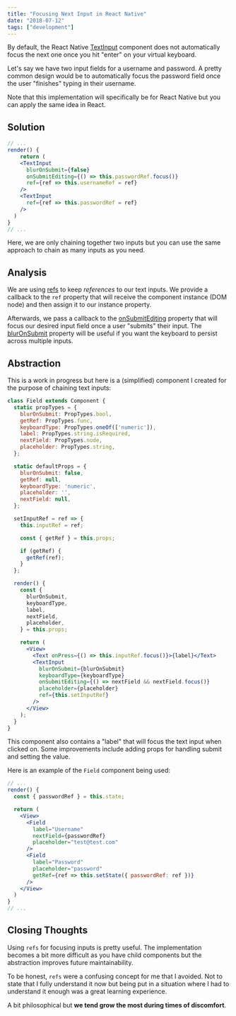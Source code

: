 ```yaml
---
title: "Focusing Next Input in React Native"
date: "2018-07-12"
tags: ["development"]
---
```


By default, the React Native [TextInput](https://facebook.github.io/react-native/docs/textinput.html) component does not automatically focus the next one once you hit "enter" on your virtual keyboard.

Let's say we have two input fields for a username and password. A pretty common design would be to automatically focus the password field once the user "finishes" typing in their username.

Note that this implementation will specifically be for React Native but you can apply the same idea in React.

## Solution

```jsx
// ...
render() {
    return (
    <TextInput 
      blurOnSubmit={false}
      onSubmitEditing={() => this.passwordRef.focus()}
      ref={ref => this.usernameRef = ref} 
    />
    <TextInput 
      ref={ref => this.passwordRef = ref} 
    />
  )
}
// ...
```

Here, we are only chaining together two inputs but you can use the same approach to chain as many inputs as you need.

## Analysis

We are using [refs](https://reactjs.org/docs/refs-and-the-dom.html) to keep _references_ to our text inputs. We provide a callback to the `ref` property that will receive the component instance (DOM node) and then assign it to our instance property.

Afterwards, we pass a callback to the [onSubmitEditing](https://facebook.github.io/react-native/docs/textinput#onsubmitediting) property that will focus our desired input field once a user "submits" their input. The [blurOnSubmit](https://facebook.github.io/react-native/docs/textinput#bluronsubmit) property will be useful if you want the keyboard to persist across multiple inputs.

## Abstraction

This is a work in progress but here is a (simplified) component I created for the purpose of chaining text inputs:

```jsx
class Field extends Component {
  static propTypes = {
    blurOnSubmit: PropTypes.bool,
    getRef: PropTypes.func,
    keyboardType: PropTypes.oneOf(['numeric']),
    label: PropTypes.string.isRequired,
    nextField: PropTypes.node,
    placeholder: PropTypes.string,
  };

  static defaultProps = {
    blurOnSubmit: false,
    getRef: null,
    keyboardType: 'numeric',
    placeholder: '',
    nextField: null,
  };

  setInputRef = ref => {
    this.inputRef = ref;

    const { getRef } = this.props;

    if (getRef) {
      getRef(ref);
    }
  };

  render() {
    const {
      blurOnSubmit,
      keyboardType,
      label,
      nextField,
      placeholder,
    } = this.props;

    return (
      <View>
        <Text onPress={() => this.inputRef.focus()}>{label}</Text>
        <TextInput
          blurOnSubmit={blurOnSubmit}
          keyboardType={keyboardType}
          onSubmitEditing={() => nextField && nextField.focus()}
          placeholder={placeholder}
          ref={this.setInputRef}
        />
      </View>
    );
  }
}
```

This component also contains a "label" that will focus the text input when clicked on. Some improvements include adding props for handling submit and setting the value.

Here is an example of the `Field` component being used:

```jsx
// ...
render() {
  const { passwordRef } = this.state;

  return (
    <View>
      <Field 
        label="Username"
        nextField={passwordRef}
        placeholder="test@test.com"
      />
      <Field 
        label="Password"
        placeholder="password"
        getRef={ref => this.setState({ passwordRef: ref })}
      />
    </View>
  )
}
// ...
```

## Closing Thoughts

Using `refs` for focusing inputs is pretty useful. The implementation becomes a bit more difficult as you have child components but the abstraction improves future maintainability.

To be honest, `refs` were a confusing concept for me that I avoided. Not to state that I fully understand it now but being put in a situation where I had to understand it enough was a great learning experience.

A bit philosophical but **we tend grow the most during times of discomfort**.
